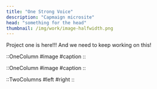 ```yaml
---
title: "One Strong Voice"
description: "Capmaign microsite"
head: "something for the head"
thumbnail: /img/work/image-halfwidth.png
---
```


Project one is here!!! And we need to keep working on this!

::OneColumn
#image
<display alt="project image" src="/img/work/one-strong-voice/homepage-desktop.png">
#caption
<Note text="tralla lalla" />
::

::OneColumn
#image
<display alt="project image" src="/img/work/one-strong-voice/petition-page-desktop.png">
#caption
<Note text="Campaign view" />
::

::TwoColumns
#left
<mobile image="/img/work/one-strong-voice/homepage-mobile.png" class="max-w-[320px]"> </mobile>
<Note text="city view" align="start"></Note>
#right
<mobile image="/img/work/one-strong-voice/petition-page-mobile.png" class="max-w-[320px]"> </mobile>
<Note text="location view" align="end"></Note>
::
